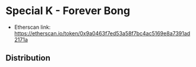 # Special K - Forever Bong

- Etherscan link: https://etherscan.io/token/0x9a0463f7ed53a58f7bc4ac5169e8a7391ad2171a

## Distribution 